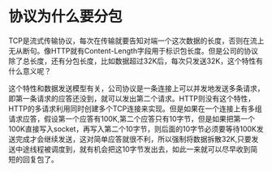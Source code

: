 # 协议为什么要分包

TCP是流式传输协议，每次在传输就要告知对端一个这次数据的长度，否则在流上无从断句。像HTTP就有Content-Length字段用于标识包长度。但是公司的协议除了总长度，还有分包长度，比如数据超过32K后，每次只发送32K，这个特性有什么意义呢？

这个特性和数据发送模型有关，公司协议是一条连接上可以并发地发送多条请求，即第一条请求的应答还没到，就可以发出第二个请求。HTTP则没有这个特性，HTTP的多请求利用同时创建多个TCP连接来实现。但是如果在一个连接上有多组请求应答，假设第一个应答有100K,第二个应答只有10字节，但是如果把第一个100K直接写入socket，再写入第二个10字节，则后面的10字节必须要等待100K发送完成才会继续发送，这对简单应答就很不利，所以强制将数据拆散32K,只要发送中途线程被调度到，就有机会把这10字节发出去，如此一来就可以尽早收到简短的回复包了。